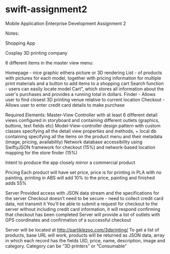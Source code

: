 # swift-assignment2
Mobile Application Enterprise Development Assignment 2

Notes: 

Shopping App

Cosplay 3D printing company

6 different items in the master view menu:

Homepage - nice graphic eithera picture or 3D rendering
List - of products with pictures for each model, together with pricing information for multiple print materials and a button to add items to a shopping cart
Search function - users can easily locate model
Cart”, which stores all information about the user's purchases and provides a running total in dollars.
Finder - Allows user to find closest 3D printing venue relative to current location
Checkout - Allows user to enter credit card details to make purchase

Required Elements:
Master-View Controller with at least 6 different detail views configured in storyboard and containing different outlets (graphics, buttons, text fields etc) 
Model-View-controller design pattern with custom classes specifying all the detail view properties and methods, + local db containing specifying all the items on the product menu and their metadata (image, pricing, availability) 
Network database accessibility using SwiftyJSON framework for checkout (15%) and network-based location mapping for the store finder (15%)

Intent to produce the app closely mirror a commercial product

Pricing 
Each product will have set price, price is for printing in PLA with no painting, printing in ABS will add 10% to the price, painting and finished adds 55%

Server
Provided access with JSON data stream and the specifications for the server 
Checkout doesn’t need to be secure - need to collect credit card data, not transmit it
You’ll be able to submit a request for checkout to the server without including credit card information, it will respond confirming that checkout has been completed
Server will provide a list of outlets with GPS coordinates and confirmation of a successful checkout

Server will be located at http://partiklezoo.com/3dprinting/
To get a list of products, base URL will work, products will be returned as JSON data, array in which each record has the fields UID, price, name, description, image and category. 
Category can be “3D printers” or “Consumable” 
